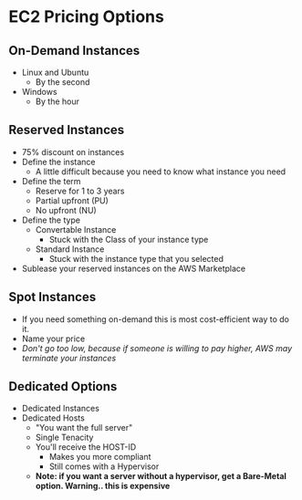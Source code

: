 # EC2 Pricing Options

## On-Demand Instances
* Linux and Ubuntu
    * By the second
* Windows 
    * By the hour

## Reserved Instances
* 75% discount on instances
* Define the instance
    * A little difficult because you need to know what instance you need
* Define the term
    * Reserve for 1 to 3 years
    * Partial upfront (PU)
    * No upfront (NU)
* Define the type
    * Convertable Instance
        * Stuck with the Class of your instance type
    * Standard Instance
        * Stuck with the instance type that you selected
* Sublease your reserved instances on the AWS Marketplace

## Spot Instances
* If you need something on-demand this is most cost-efficient way to do it.
* Name your price
* *Don't go too low, because if someone is willing to pay higher, AWS may terminate your instances*

## Dedicated Options
* Dedicated Instances
* Dedicated Hosts
    * "You want the full server"
    * Single Tenacity
    * You'll receive the HOST-ID
        * Makes you more compliant
        * Still comes with a Hypervisor
    * **Note: if you want a server without a hypervisor, get a Bare-Metal option. Warning.. this is expensive**
